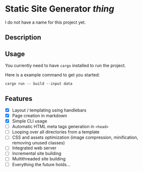 # Static Site Generator _thing_
I do not have a name for this project yet.

## Description

## Usage
You currently need to have `cargo` installed to run the project.

Here is a example command to get you started:

```shell
cargo run -- build --input data
```

## Features
- [x] Layout / templating using handlebars
- [x] Page creation in markdown
- [x] Simple CLI usage
- [ ] Automatic HTML meta tags generation in `<head>`
- [ ] Looping over all directories from a template
- [ ] CSS and assets optimization (image compression, minification, removing unused classes)
- [ ] Integrated web server
- [ ] Incremental site building
- [ ] Multithreaded site building
- [ ] Everything the future holds…
